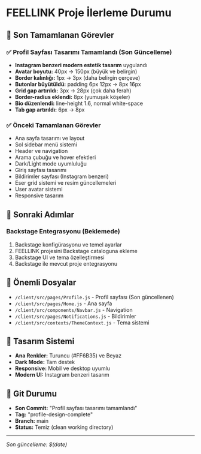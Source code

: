 # FEELLINK Proje İlerleme Durumu

## 🎯 Son Tamamlanan Görevler

### ✅ Profil Sayfası Tasarımı Tamamlandı (Son Güncelleme)
- **Instagram benzeri modern estetik tasarım** uygulandı
- **Avatar boyutu:** 40px → 150px (büyük ve belirgin)
- **Border kalınlığı:** 1px → 3px (daha belirgin çerçeve)
- **Butonlar büyütüldü:** padding 6px 12px → 8px 16px
- **Grid gap artırıldı:** 3px → 28px (çok daha ferah)
- **Border-radius eklendi:** 8px (yumuşak köşeler)
- **Bio düzenlendi:** line-height 1.6, normal white-space
- **Tab gap artırıldı:** 6px → 8px

### ✅ Önceki Tamamlanan Görevler
- Ana sayfa tasarımı ve layout
- Sol sidebar menü sistemi
- Header ve navigation
- Arama çubuğu ve hover efektleri
- Dark/Light mode uyumluluğu
- Giriş sayfası tasarımı
- Bildirimler sayfası (Instagram benzeri)
- Eser grid sistemi ve resim güncellemeleri
- User avatar sistemi
- Responsive tasarım

## 🚀 Sonraki Adımlar

### Backstage Entegrasyonu (Beklemede)
1. Backstage konfigürasyonu ve temel ayarlar
2. FEELLINK projesini Backstage cataloguna ekleme
3. Backstage UI ve tema özelleştirmesi
4. Backstage ile mevcut proje entegrasyonu

## 📁 Önemli Dosyalar
- `/client/src/pages/Profile.js` - Profil sayfası (Son güncellenen)
- `/client/src/pages/Home.js` - Ana sayfa
- `/client/src/components/Navbar.js` - Navigation
- `/client/src/pages/Notifications.js` - Bildirimler
- `/client/src/contexts/ThemeContext.js` - Tema sistemi

## 🎨 Tasarım Sistemi
- **Ana Renkler:** Turuncu (#FF6B35) ve Beyaz
- **Dark Mode:** Tam destek
- **Responsive:** Mobil ve desktop uyumlu
- **Modern UI:** Instagram benzeri tasarım

## 💾 Git Durumu
- **Son Commit:** "Profil sayfası tasarımı tamamlandı"
- **Tag:** "profile-design-complete"
- **Branch:** main
- **Status:** Temiz (clean working directory)

---
*Son güncelleme: $(date)*








